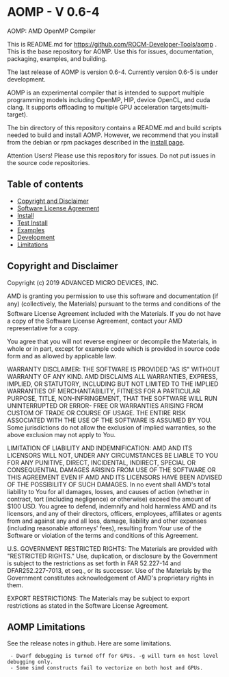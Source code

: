 AOMP - V 0.6-4
==============

AOMP:  AMD OpenMP Compiler

This is README.md for https://github.com/ROCM-Developer-Tools/aomp .  This is the base repository for AOMP. Use this for issues, documentation, packaging, examples, and building.

The last release of AOMP is version 0.6-4.  Currently version 0.6-5 is under development.

AOMP is an experimental compiler that is intended to support multiple programming models including OpenMP,
HIP, device OpenCL, and cuda clang.  It supports offloading to multiple GPU acceleration targets(multi-target).

The bin directory of this repository contains a README.md and build scripts needed to build and install AOMP. However, we recommend that you install from the debian or rpm packages described in the [install page](docs/INSTALL.md).

Attention Users!  Please use this repository for issues. Do not put issues in the source code repositories.

Table of contents
-----------------

- [Copyright and Disclaimer](#Copyright)
- [Software License Agreement](LICENSE)
- [Install](docs/INSTALL.md)
- [Test Install](docs/TESTINSTALL.md)
- [Examples](examples)
- [Development](bin/README.md)
- [Limitations](#Limitations)

## Copyright and Disclaimer

<A NAME="Copyright">

Copyright (c) 2019 ADVANCED MICRO DEVICES, INC.

AMD is granting you permission to use this software and documentation (if any) (collectively, the 
Materials) pursuant to the terms and conditions of the Software License Agreement included with the 
Materials.  If you do not have a copy of the Software License Agreement, contact your AMD 
representative for a copy.

You agree that you will not reverse engineer or decompile the Materials, in whole or in part, except for 
example code which is provided in source code form and as allowed by applicable law.

WARRANTY DISCLAIMER: THE SOFTWARE IS PROVIDED "AS IS" WITHOUT WARRANTY OF ANY 
KIND.  AMD DISCLAIMS ALL WARRANTIES, EXPRESS, IMPLIED, OR STATUTORY, INCLUDING BUT NOT 
LIMITED TO THE IMPLIED WARRANTIES OF MERCHANTABILITY, FITNESS FOR A PARTICULAR 
PURPOSE, TITLE, NON-INFRINGEMENT, THAT THE SOFTWARE WILL RUN UNINTERRUPTED OR ERROR-
FREE OR WARRANTIES ARISING FROM CUSTOM OF TRADE OR COURSE OF USAGE.  THE ENTIRE RISK 
ASSOCIATED WITH THE USE OF THE SOFTWARE IS ASSUMED BY YOU.  Some jurisdictions do not 
allow the exclusion of implied warranties, so the above exclusion may not apply to You. 

LIMITATION OF LIABILITY AND INDEMNIFICATION:  AMD AND ITS LICENSORS WILL NOT, 
UNDER ANY CIRCUMSTANCES BE LIABLE TO YOU FOR ANY PUNITIVE, DIRECT, INCIDENTAL, 
INDIRECT, SPECIAL OR CONSEQUENTIAL DAMAGES ARISING FROM USE OF THE SOFTWARE OR THIS 
AGREEMENT EVEN IF AMD AND ITS LICENSORS HAVE BEEN ADVISED OF THE POSSIBILITY OF SUCH 
DAMAGES.  In no event shall AMD's total liability to You for all damages, losses, and 
causes of action (whether in contract, tort (including negligence) or otherwise) 
exceed the amount of $100 USD.  You agree to defend, indemnify and hold harmless 
AMD and its licensors, and any of their directors, officers, employees, affiliates or 
agents from and against any and all loss, damage, liability and other expenses 
(including reasonable attorneys' fees), resulting from Your use of the Software or 
violation of the terms and conditions of this Agreement.  

U.S. GOVERNMENT RESTRICTED RIGHTS: The Materials are provided with "RESTRICTED RIGHTS." 
Use, duplication, or disclosure by the Government is subject to the restrictions as set 
forth in FAR 52.227-14 and DFAR252.227-7013, et seq., or its successor.  Use of the 
Materials by the Government constitutes acknowledgement of AMD's proprietary rights in them.

EXPORT RESTRICTIONS: The Materials may be subject to export restrictions as stated in the 
Software License Agreement.

## AOMP Limitations

<A NAME="Limitations">

See the release notes in github.  Here are some limitations. 

```
 - Dwarf debugging is turned off for GPUs. -g will turn on host level debugging only.
 - Some simd constructs fail to vectorize on both host and GPUs.  
```
